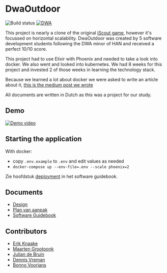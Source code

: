 # DwaOutdoor

![Build status](https://github.com/erikknaake/dwa-outdoor/workflows/Docker%20Image%20CI/badge.svg)
[![DWA](https://img.shields.io/endpoint?url=https://dashboard.cypress.io/badge/simple/kog6ht/development&style=flat&logo=cypress)](https://dashboard.cypress.io/projects/kog6ht/runs)

This project is nearly a clone of the original [iScout game](https://iscoutgame.com/), however it's focussed on horizontal scalability.
DwaOutdoor was created by 5 software development students following the DWA minor of HAN and received a perfect 10/10 score.

This project had to use Elixir with Phoenix and needed to take a look into docker. We also went and looked into kubernetes. 
We had 8 weeks for this project and invested 2 of those weeks in learning the technology stack.

Because we learned a lot about docker we were asked to write an article about it, [this is the medium post we wrote](https://erikknaake.medium.com/dockerizing-elixir-phoenix-2aaf56209b9f)

All documents are written in Dutch as this was a project for our study.

## Demo

[![Demo video](https://img.youtube.com/vi/lso_Wq3CcwA/hqdefault.jpg)](https://youtu.be/lso_Wq3CcwA)

## Starting the application

With docker:
- copy `.env.example` to `.env` and edit values as needed
- `docker-compose up --env-file=.env --scale phoenix=2`

Zie hoofdstuk [deployment](./docs/software_guidebook/11-deployment.md) in het software guidebook.

## Documents

- [Design](./docs/DESIGN.md)
- [Plan van aanpak](./docs/PLAN_VAN_AANPAK.md)
- [Software Guidebook](./docs/SOFTWARE_GUIDEBOOK.md)

## Contributors

- [Erik Knaake](https://github.com/erikknaake)
- [Maarten Grootoonk](https://github.com/MaartenGDev)
- [Julian de Bruin](https://github.com/Juliandb1708)
- [Dennis Vreman](https://github.com/dennisvrm)
- [Bonno Voorjans](https://github.com/BonnoVoorjans)
